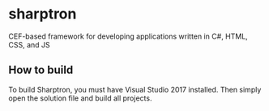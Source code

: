 # sharptron
CEF-based framework for developing applications written in C#, HTML, CSS, and JS

## How to build

To build Sharptron, you must have Visual Studio 2017 installed. Then simply open the solution file and build all projects.
